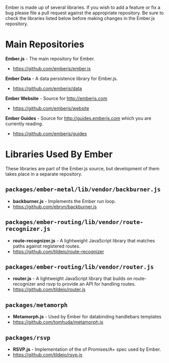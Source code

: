 Ember is made up of several libraries. If you wish to add a feature or fix a bug please file a pull request against the appropriate repository. Be sure to check the libraries listed below before making changes in the Ember.js repository.

# Main Repositories

**Ember.js** - The main repository for Ember.

* <https://github.com/emberjs/ember.js>

**Ember Data** - A data persistence library for Ember.js.

* <https://github.com/emberjs/data>

**Ember Website** - Source for <http://emberjs.com>

* <https://github.com/emberjs/website>

**Ember Guides** - Source for <http://guides.emberjs.com> which you are currently reading.

* <https://github.com/emberjs/guides>

# Libraries Used By Ember

These libraries are part of the Ember.js source, but development of them takes place in a separate repository.

## `packages/ember-metal/lib/vendor/backburner.js`

* **backburner.js** - Implements the Ember run loop.
* <https://github.com/ebryn/backburner.js>

## `packages/ember-routing/lib/vendor/route-recognizer.js`

* **route-recognizer.js** - A lightweight JavaScript library that matches paths against registered routes.
* <https://github.com/tildeio/route-recognizer>

## `packages/ember-routing/lib/vendor/router.js`

* **router.js** - A lightweight JavaScript library that builds on route-recognizer and rsvp to provide an API for handling routes.
* <https://github.com/tildeio/router.js>

## `packages/metamorph`

* **Metamorph.js** - Used by Ember for databinding handlebars templates
* <https://github.com/tomhuda/metamorph.js>

## `packages/rsvp`

* **RSVP.js** - Implementation of the of Promises/A+ spec used by Ember.
* <https://github.com/tildeio/rsvp.js>